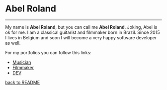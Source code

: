 # Abel Roland

---
My name is **Abel Roland**, but you can call me **Abel Roland**. Joking, Abel is ok for me. I am a classical guitarist and filmmaker born in Brazil. Since 2015 I lives in Belgium and soon I will become a very happy software developer as well.

 For my portfolios you can follow this links:

- [Musician](www.youtube.com/abelroland)
- [Filmmaker](www.vimeo.com/abelroland)
- [DEV](https://github.com/abelroland)

[back to README](./README.md)
